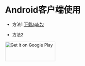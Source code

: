 # Android客户端使用
- 方法1
[下载apk包](https://github.com/fc-create/Android-/releases)

- 方法2
<a href="https://play.google.com/store/apps/details?id=com.v2ray.ang">
<img alt="Get it on Google Play" src="https://play.google.com/intl/en_us/badges/images/generic/en_badge_web_generic.png" width="165" height="64" />
</a>





